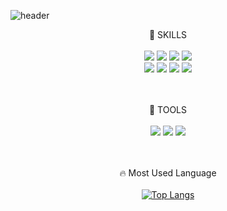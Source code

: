 ![header](https://capsule-render.vercel.app/api?type=Waving&color=gradient&height=200&section=header&text=Welcome!&desc=Dain's%20Github&fontSize=50&animation=twinkling&fontColor=ffffff&fontAlignY=28&descAlignY=45)
<div align="center">
  
  🔫 SKILLS<br/><br/>
  <img src="https://img.shields.io/badge/React-61DAFB?style=flat&logo=React&logoColor=white"/>
  <img src="https://img.shields.io/badge/Angular-DD0031?style=flat&logo=Angular&logoColor=white"/>
  <img src="https://img.shields.io/badge/Typescript-3178C6?style=flat&logo=Typescript&logoColor=white"/>
  <img src="https://img.shields.io/badge/JavaScript-F7DF1E?style=flat&logo=JavaScript&logoColor=white"/>
  <br/>
  <img src="https://img.shields.io/badge/HTML5-E34F26?style=flat&logo=HTML5&logoColor=white"/>
  <img src="https://img.shields.io/badge/TailwindCss-06B6D4?style=flat&logo=TailwindCss&logoColor=white"/>
  <img src="https://img.shields.io/badge/Scss-CC6699?style=flat&logo=Sass&logoColor=white"/>
  <img src="https://img.shields.io/badge/CSS3-1572B6?style=flat&logo=CSS3&logoColor=white"/>
  <br/><br/><br/>
  
  🔫 TOOLS<br/><br/>
  <img src="https://img.shields.io/badge/Notion-000000?style=flat&logo=Notion&logoColor=white"/>
  <img src="https://img.shields.io/badge/Slack-4A154B?style=flat&logo=Slack&logoColor=white"/>
  <img src="https://img.shields.io/badge/Figma-F24E1E?style=flat&logo=Figma&logoColor=white"/>
  <br/><br/><br/>
  
  🔥 Most Used Language<br/><br/>
  [![Top Langs](https://github-readme-stats.vercel.app/api/top-langs/?username=hdain&layout=compact&theme=tokyonight)](https://github.com/anuraghazra/github-readme-stats)
</div>
